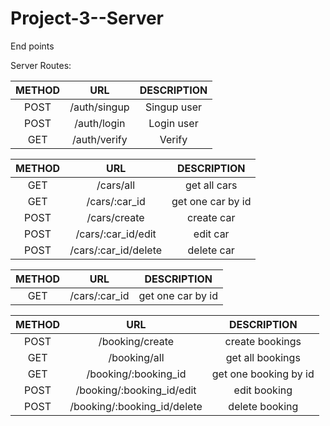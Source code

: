 # Project-3--Server

End points

Server Routes:

| METHOD     |        URL               | DESCRIPTION              
|:-------:|:--------------------------:|:--------------------:
|POST   | /auth/singup            |  Singup user |
|POST |    /auth/login             | Login user|
|GET |      /auth/verify      | Verify |


| METHOD     |         URL          | DESCRIPTION              
|:-------:|:--------------------------:|:--------------------:
|GET   | /cars/all        |  get all cars |
|GET   | /cars/:car_id        |  get one car by id|
|POST   | /cars/create        |  create car|
|POST   | /cars/:car_id/edit        |  edit car|
|POST   | /cars/:car_id/delete      |  delete car|

| METHOD     |         URL          | DESCRIPTION              
|:-------:|:--------------------------:|:--------------------:
|GET   | /cars/:car_id        |  get one car by id|

| METHOD     |         URL          | DESCRIPTION              
|:-------:|:--------------------------:|:--------------------:
|POST   | /booking/create      |  create bookings|
|GET   | /booking/all      |  get all bookings|
|GET   | /booking/:booking_id      |  get one booking by id|
|POST   | /booking/:booking_id/edit    |edit booking|
|POST   | /booking/:booking_id/delete    |delete booking|


